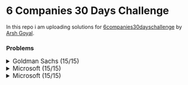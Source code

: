 # 6 Companies 30 Days Challenge

In this repo i am uploading solutions for [6companies30dayschallenge](https://www.proelevate.in/dsa-practice/6-companies-30-days) by [Arsh Goyal](https://www.linkedin.com/in/arshgoyal/).

### Problems

<details>
<summary style="font-size: 1.2em">Goldman Sachs (15/15)</summary>

| Sr No. | Problems                                                                                               | Link                                                                                                                              | Status |
| :----- | :----------------------------------------------------------------------------------------------------- | :-------------------------------------------------------------------------------------------------------------------------------- | :----- |
| 1      | [Minimize the Maximum of Two Arrays](./goldman-sachs/_001_MinimizeMaxOf2Arrays.cpp)                    | [![Problem Link](./assets/leetcode.svg)](https://leetcode.com/problems/minimize-the-maximum-of-two-arrays/)                       | ✅     |
| 2      | [Employee Priority Systems](./goldman-sachs/_002_EmployeePrioritySystems.cpp)                          | [![Problem Link](./assets/leetcode.svg)](https://leetcode.com/problems/high-access-employees/)                                    | ✅     |
| 3      | [Kth smallest element Query](./goldman-sachs/_003_KthSmallestElementQuery.cpp)                         | [![Problem Link](./assets/leetcode.svg)](https://leetcode.com/problems/query-kth-smallest-trimmed-number/)                        | ✅     |
| 4      | [Combination Sum](./goldman-sachs/_004_CombinationSum.cpp)                                             | [![Problem Link](./assets/leetcode.svg)](https://leetcode.com/problems/combination-sum-iii/)                                      | ✅     |
| 5      | [Flip Matrix](./goldman-sachs/_005_FlipMatrix.cpp)                                                     | [![Problem Link](./assets/leetcode.svg)](https://leetcode.com/problems/random-flip-matrix/)                                       | ✅     |
| 6      | [Combinations in Phone Number](./goldman-sachs/_006_CombinationsInAPhoneNo.cpp)                        | [![Problem Link](./assets/leetcode.svg)](https://leetcode.com/problems/letter-combinations-of-a-phone-number/)                    | ✅     |
| 7      | [Find Missing and Repeating](./goldman-sachs/_007_FindMissingAndRepeating.cpp)                         | [![Problem Link](./assets/gfg.svg)](https://www.geeksforgeeks.org/problems/find-missing-and-repeating2512/1)                      | ✅     |
| 8      | [Finding Consecutive Integers From a Data Stream](./goldman-sachs/_008_FindingConsecutiveIntegers.cpp) | [![Problem Link](./assets/leetcode.svg)](https://leetcode.com/problems/find-consecutive-integers-from-a-data-stream/)             | ✅     |
| 9      | [Following a Number Pattern](./goldman-sachs/_009_FollowingNumberPatter.cpp)                           | [![Problem Link](./assets/gfg.svg)](https://www.geeksforgeeks.org/problems/number-following-a-pattern3126/1)                      | ✅     |
| 10     | [K - Divisible Element Subarrays](./goldman-sachs/_010_KDivisibleElementSubarrays.cpp)                 | [![Problem Link](./assets/leetcode.svg)](https://leetcode.com/problems/k-divisible-elements-subarrays/description/)               | ✅     |
| 11     | [Map Of Highest Peak](./goldman-sachs/_011_MapOfHighestPeak.cpp)                                       | [![Problem Link](./assets/leetcode.svg)](https://leetcode.com/problems/map-of-highest-peak/)                                      | ✅     |
| 12     | [Maximum Sum BST](./goldman-sachs/_012_MaximumSumBST.cpp)                                              | [![Problem Link](./assets/leetcode.svg)](https://leetcode.com/problems/maximum-sum-bst-in-binary-tree/)                           | ✅     |
| 13     | [People Aware of a Secret](./goldman-sachs/_013_PeopleAwareOfSecret.cpp)                               | [![Problem Link](./assets/leetcode.svg)](https://leetcode.com/problems/number-of-people-aware-of-a-secret/)                       | ✅     |
| 14     | [Run Length Encoding](./goldman-sachs/_014_RunLengthEncoding.cpp)                                      | [![Problem Link](./assets/gfg.svg)](https://www.geeksforgeeks.org/problems/run-length-encoding/1)                                 | ✅     |
| 15     | [Way to Reach a Position After K Steps](./goldman-sachs/_015_ReachPosAfterKSteps.cpp)                  | [![Problem Link](./assets/leetcode.svg)](https://leetcode.com/problems/number-of-ways-to-reach-a-position-after-exactly-k-steps/) | ✅     |

</details>

<details>
<summary style="font-size: 1.2em">Microsoft (15/15)</summary>
  
| Sr No. | Problems                                                                                               | Link                                                                                                                              | Status |
| :----- | :----------------------------------------------------------------------------------------------------- | :-------------------------------------------------------------------------------------------------------------------------------- | :----- |
| 1      | [Overlap Circle and Rectangle](./Microsoft/_001_overlapCircleAndRectangle.cpp)                         | [![Problem Link](./assets/leetcode.svg)](https://leetcode.com/problems/circle-and-rectangle-overlapping/)                          | ✅     |
| 2      | [Who is the Winner](./Microsoft/_002_WhoIsTheWInner.cpp)                                               | [![Problem Link](./assets/leetcode.svg)](https://leetcode.com/problems/find-the-winner-of-the-circular-game/)                      | ✅     |
| 3      | [Envelopes and Dolls](./Microsoft/_003_EnvelopesAndDolls.cpp/)                                         | [![Problem Link](./assets/leetcode.svg)](https://leetcode.com/problems/russian-doll-envelopes/)                                    | ✅     |
| 4      | [Image Smoother](./Microsoft/_004_ImageSmoother.cpp/)                                                  | [![Problem Link](./assets/leetcode.svg)](https://leetcode.com/problems/image-smoother/)                                            | ✅     |
| 5      | [Minimum Moves to equal Array Elements](./Microsoft/_005_MinimumMoves.cpp/)                                                                                                             | [![Problem Link](./assets/leetcode.svg)](https://leetcode.com/problems/minimum-moves-to-equal-array-elements-ii/)                  | ✅     |
| 6      | [Random Point in Non - Overlapping Rectangles](./Microsoft/_006_RandomPoint.cpp/)                      | [![Problem Link](./assets/leetcode.svg)](https://leetcode.com/problems/random-point-in-non-overlapping-rectangles/)                |  ✅    |
| 7      | [Bulls and Cows](./Microsoft/_007_BullsAndCows.cpp/)                                                   | [![Problem Link](./assets/leetcode.svg)](https://leetcode.com/problems/bulls-and-cows/)                                            | ✅     |
| 8      | [Counting nice Subarrays](./Microsoft/_008_CountingNiceSubarrays.cpp/)                                 | [![Problem Link](./assets/leetcode.svg)](https://leetcode.com/problems/count-number-of-nice-subarrays/)                            | ✅     |
| 9      | [Repeated Dna sequences](./Microsoft/_009_RepeatedDnaSequences.cpp/)                                   | [![Problem Link](./assets/leetcode.svg)](https://leetcode.com/problems/repeated-dna-sequences/)                                    | ✅     |
| 10     | [City With the Smallest Number of Threshold Distance](./Microsoft/_010_CitySmallestThreshold.cpp/)     | [![Problem Link](./assets/leetcode.svg)](https://leetcode.com/problems/find-the-city-with-the-smallest-number-of-neighbors-at-a-threshold-distance/description/)                                                                                   |  ✅    |
| 11     | [Count Number of Incremovable Subarrays I](./Microsoft/_011_CountNumberOfIncremovableSubarrays.cpp/)   | [![Problem Link](./assets/leetcode.svg)](https://leetcode.com/problems/count-the-number-of-incremovable-subarrays-i/)              |  ✅    |
| 12     | [Max Product of Length Of Two Palindromic Sequences](./Microsoft/_012_MaxProductPalindrome.cpp/)       | [![Problem Link](./assets/leetcode.svg)](https://leetcode.com/problems/maximum-product-of-the-length-of-two-palindromic-subsequences/description/) | ✅  |
| 13     | [Wiggle Sort](./Microsoft/_013_WiggleSort.cpp/)                                                        | [![Problem Link](./assets/leetcode.svg)](https://leetcode.com/problems/wiggle-sort-ii)                                             |   ✅   |
| 14     | [Shopping Offers](./Microsoft/_014_ShoppingOffers.cpp/)                                                | [![Problem Link](./assets/leetcode.svg)](https://leetcode.com/problems/shopping-offers/)                                           |   ✅   |
| 15     | [Minimum Cost to Convert String I](./Microsoft/_015_MinimumCostToStringI.cpp/)                         | [![Problem Link](./assets/leetcode.svg)](https://leetcode.com/problems/minimum-cost-to-convert-string-i/)                          |   ✅   |

</details>

<details>
<summary style="font-size: 1.2em">Microsoft (15/15)</summary>
  
| Sr No. | Problems                                                                                               | Link                                                                                                                              | Status |
| :----- | :----------------------------------------------------------------------------------------------------- |
| 1      | [Largest Divisible Subset](./Walmart/_001_LargestDivisibleSubset.cpp)                         | [![Problem Link](./assets/leetcode.svg)](https://leetcode.com/problems/largest-divisible-subset/)                                       | ✅     |

</details>
